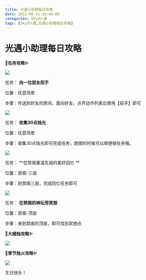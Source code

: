 ```yaml
---
title: 光遇小助理每日攻略
date: 2022-06-21 10:40:09
categories: Sky光•遇
tags: [Sky光•遇,光遇小助理每日攻略]
---
```

# 光遇小助理每日攻略
**🎉任务攻略✨**

![](https://ok.166.net/reunionpub/ds/kol/20220621/000244-m1h2f0k5ca.png)

任务： **向一位朋友招手**

位置：任意场景

步骤：传送到好友的房间，面向好友，点开动作列表后使用【招手】即可

![](https://ok.166.net/reunionpub/ds/kol/20220619/000438-pwqbthnov0.png)

任务： **收集30点烛光**

位置：任意场景

步骤：收集30点烛光即可完成任务，跑图的时候可以顺便做任务哦。

![](https://ok.166.net/reunionpub/ds/kol/20220621/000814-i05spok9nu.png)

任务： **在禁阁重温先祖的美好回忆  **

位置：禁阁-三层

步骤：到禁阁三层，完成回忆任务即可

  

![](https://ok.166.net/reunionpub/ds/kol/20220621/000633-il60ok4bmy.png)

任务： **在禁阁的神坛旁冥想**

位置：禁阁-顶层

步骤：来到禁阁的顶层，即可找到冥想点

 **🎉大蜡烛攻略✨**

![](https://ok.166.net/reunionpub/ds/kol/20220621/000409-erg9qcdyt3.png)

  

 **🎉季节烛火攻略✨**

![](https://ok.166.net/reunionpub/ds/kol/20220621/000554-dbz42hj6pc.png)

  

生日快乐！

